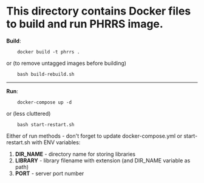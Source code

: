 # This directory contains Docker files to build and run PHRRS image.

**Build**:
```
    docker build -t phrrs .
```
or (to remove untagged images before building)
```
    bash build-rebuild.sh
```
***
**Run**:
```
    docker-compose up -d
```
or (less cluttered)
```
    bash start-restart.sh
```
Either of run methods - don't forget to update docker-compose.yml or start-restart.sh with ENV variables:
1. **DIR_NAME** - directory name for storing libraries
2. **LIBRARY** - library filename with extension (and DIR_NAME variable as path)
3. **PORT** - server port number
